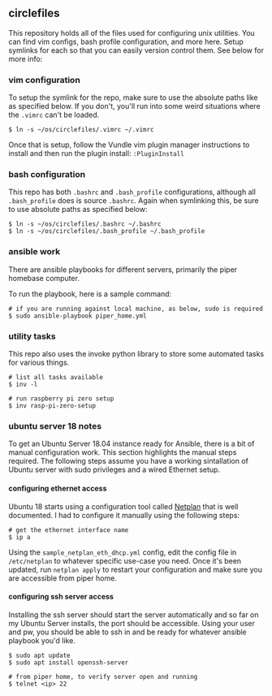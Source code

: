 ## circlefiles

This repository holds all of the files used for configuring unix utilities. You
can find vim configs, bash profile configuration, and more here. Setup symlinks
for each so that you can easily version control them. See below for more info:


### vim configuration

To setup the symlink for the repo, make sure to use the absolute paths like
as specified below. If you don't, you'll run into some weird situations where
the `.vimrc` can't be loaded.

```
$ ln -s ~/os/circlefiles/.vimrc ~/.vimrc
```

Once that is setup, follow the Vundle vim plugin manager instructions to
install and then run the plugin install: `:PluginInstall`

### bash configuration

This repo has both `.bashrc` and `.bash_profile` configurations, although all
`.bash_profile` does is source `.bashrc`. Again when symlinking this, be sure
to use absolute paths as specified below:

```
$ ln -s ~/os/circlefiles/.bashrc ~/.bashrc
$ ln -s ~/os/circlefiles/.bash_profile ~/.bash_profile
```

### ansible work

There are ansible playbooks for different servers, primarily the piper homebase
computer.

To run the playbook, here is a sample command:

```
# if you are running against local machine, as below, sudo is required
$ sudo ansible-playbook piper_home.yml 
```

### utility tasks

This repo also uses the invoke python library to store some automated tasks for
various things.

```
# list all tasks available
$ inv -l

# run raspberry pi zero setup
$ inv rasp-pi-zero-setup
```

### ubuntu server 18 notes

To get an Ubuntu Server 18.04 instance ready for Ansible, there is a bit of
manual configuration work. This section highlights the manual steps required.
The following steps assume you have a working sintallation of Ubuntu server
with sudo privileges and a wired Ethernet setup.

#### configuring ethernet access

Ubuntu 18 starts using a configuration tool called [Netplan](netplan) that is
well documented. I had to configure it manually using the following steps:

```
# get the ethernet interface name
$ ip a
```

Using the `sample_netplan_eth_dhcp.yml` config, edit the config file in
`/etc/netplan` to whatever specific use-case you need. Once it's been updated,
run `netplan apply` to restart your configuration and make sure you are
accessible from piper home.

#### configuring ssh server access

Installing the ssh server should start the server automatically and so far on
my Ubuntu Server installs, the port should be accessible. Using your user and
pw, you should be able to ssh in and be ready for whatever ansible playbook
you'd like.

```
$ sudo apt update
$ sudo apt install openssh-server

# from piper home, to verify server open and running
$ telnet <ip> 22
```


[netplan]: https://netplan.io/

